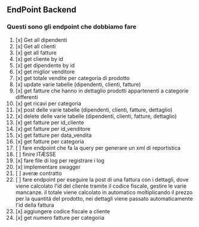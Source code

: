 EndPoint Backend
---
### Questi sono gli endpoint che dobbiamo fare
1. [x] Get all dipendenti
2. [x] Get all clienti
3. [x] get all fatture
4. [x] get cliente by id
5. [x] get dipendente by id 
6. [x] get miglior venditore 
7. [x] get totale vendite per categoria di prodotto 
8. [x] update varie tabelle (dipendenti, clienti, fatture)
9. [x] get fatture che hanno in dettaglio prodotti appartenenti a categorie differenti 
10. [x] get ricavi per categoria 
11. [x] post delle varie tabelle (dipendenti, clienti, fatture, dettaglio) 
12. [x] delete delle varie tabelle (dipendenti, clienti, fatture, dettaglio)
13. [x] get fatture per id_cliente
14. [x] get fatture per id_venditore
15. [x] get fatture per data_vendita
16. [x] get fatture per categoria
17. [ ] fare endpoint che fa la query per generare un xml di reportistica
18. [ ] finire ITÆSSE
19. [x] fare file di log per registrare i log
20. [x] implementare swagger
21. [ ] averæ contratto
22. [ ] fare endpoint per eseguire la post di una fattura con i dettagli, dove viene calcolato l'id del cliente tramite il codice fiscale, gestire le varie mancanze. il totale viene calcolato in automatico moltiplicando il prezzo per la quantitá del prodotto, nei dettagli viene passato automaticamente l'id della fattura
23. [x] aggiungere codice fiscale a cliente
24. [x] get numero fatture per categoria